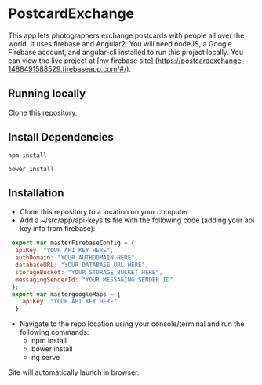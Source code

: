 # PostcardExchange

This app lets photographers exchange postcards with people all over the world. It uses firebase and Angular2. You will need nodeJS, a Google Firebase account, and angular-cli installed to run this project locally. You can view the live project at [my firebase site] (https://postcardexchange-1488491588529.firebaseapp.com/#/).

## Running locally

Clone this repository.

## Install Dependencies
```
npm install
```

```
bower install
```

## Installation
  * Clone this repository to a location on your computer
  * Add a ~/src/app/api-keys.ts file with the following code (adding your api key info from firebase):
  ```javascript
   export var masterFirebaseConfig = {
    apiKey: "YOUR API KEY HERE",
    authDomain: "YOUR AUTHDOMAIN HERE",
    databaseURL: "YOUR DATABASE URL HERE",
    storageBucket: "YOUR STORAGE BUCKET HERE",
    messagingSenderId: "YOUR MESSAGING SENDER ID"
   };
   export var mastergoogleMaps = {
      apiKey: "YOUR API KEY HERE"
    }
  ```
  * Navigate to the repo location using your console/terminal and run the following commands:
    * npm install
    * bower install
    * ng serve

Site will automatically launch in browser.
